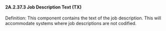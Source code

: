 #### 2A.2.37.3 Job Description Text (TX)

Definition: This component contains the text of the job description. This will accommodate systems where job descriptions are not codified.
